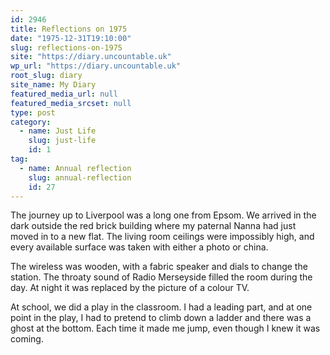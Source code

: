 ```yaml
---
id: 2946
title: Reflections on 1975
date: "1975-12-31T19:10:00"
slug: reflections-on-1975
site: "https://diary.uncountable.uk"
wp_url: "https://diary.uncountable.uk"
root_slug: diary
site_name: My Diary
featured_media_url: null
featured_media_srcset: null
type: post
category:
  - name: Just Life
    slug: just-life
    id: 1
tag:
  - name: Annual reflection
    slug: annual-reflection
    id: 27
---
```



<p>The journey up to Liverpool was a long one from Epsom.  We arrived in the dark outside the red brick building where my paternal Nanna had just moved in to a new flat.  The living room ceilings were impossibly high, and every available surface was taken with either a photo or china.</p>



<p>The wireless was wooden, with a fabric speaker and dials to change the station.  The throaty sound of Radio Merseyside filled the room during the day.  At night it was replaced by the picture of a colour TV.</p>



<p>At school, we did a play in the classroom.  I had a leading part, and at one point in the play, I had to pretend to climb down a ladder and there was a ghost at the bottom.  Each time it made me jump, even though I knew it was coming.</p>
